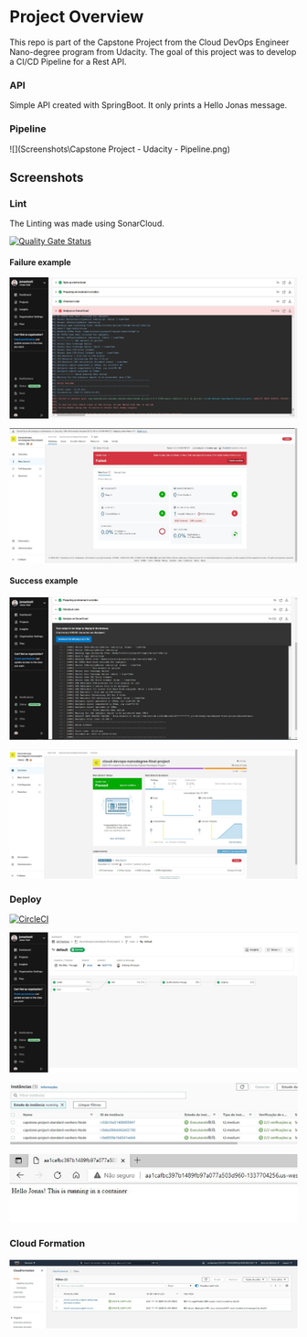



# Project Overview

This repo is part of the Capstone Project from the Cloud DevOps Engineer Nano-degree program from Udacity. The goal of this project was to develop a CI/CD Pipeline for a Rest API.

### API

Simple API created with SpringBoot. It only prints a Hello Jonas message.

### Pipeline

![](Screenshots\Capstone Project - Udacity - Pipeline.png)

## Screenshots

### Lint

The Linting was made using SonarCloud.

[![Quality Gate Status](https://sonarcloud.io/api/project_badges/measure?project=jonastosti_cloud-devops-nanodegree-final-project&metric=alert_status)](https://sonarcloud.io/summary/new_code?id=jonastosti_cloud-devops-nanodegree-final-project)

#### Failure example

![](Screenshots\QUALITY_GATE_FAILS.JPG)

![QUALITY_GATE_FAILS_SONAR](Screenshots\QUALITY_GATE_FAILS_SONAR.JPG)

#### Success example

![](Screenshots\QUALITY_GATE_OK.JPG)

![QUALITY_GATE_OK_SONAR](Screenshots\QUALITY_GATE_OK_SONAR.JPG)

### Deploy

[![CircleCI](https://circleci.com/gh/jonastosti/cloud-devops-nanodegree-final-project/tree/main.svg?style=svg)](https://circleci.com/gh/jonastosti/cloud-devops-nanodegree-final-project/tree/main)

![](Screenshots\DEPLOY_EVIDENCE.JPG)

![Intances_Running](Screenshots\Intances_Running.JPG)



![](Screenshots\V1_API.JPG)

### Cloud Formation

![](Screenshots\CLUSTER_NODES_CLOUD_FORMATION.JPG)
